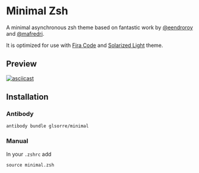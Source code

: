 # Minimal Zsh

A minimal asynchronous zsh theme based on fantastic work by [@eendroroy](https://github.com/eendroroy) and [@mafredri](https://github.com/mafredri).

It is optimized for use with [Fira Code](https://github.com/tonsky/FiraCode) and [Solarized Light](https://ethanschoonover.com/solarized/) theme.

## Preview
[![asciicast](https://asciinema.org/a/Mu4fePnS1bJwLKiMm1ZsZO0Rq.svg)](https://asciinema.org/a/Mu4fePnS1bJwLKiMm1ZsZO0Rq?t=10)

## Installation 
### Antibody

```
antibody bundle glsorre/minimal
```
### Manual

In your `.zshrc` add
```
source minimal.zsh
```